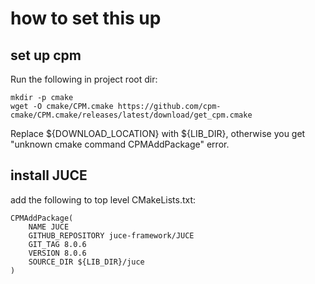 # how to set this up

## set up cpm

Run the following in project root dir:

    mkdir -p cmake
    wget -O cmake/CPM.cmake https://github.com/cpm-cmake/CPM.cmake/releases/latest/download/get_cpm.cmake

Replace ${DOWNLOAD_LOCATION} with ${LIB_DIR}, otherwise you get "unknown cmake command CPMAddPackage" error.

## install JUCE

add the following to top level CMakeLists.txt:

    CPMAddPackage(
        NAME JUCE
        GITHUB_REPOSITORY juce-framework/JUCE
        GIT_TAG 8.0.6
        VERSION 8.0.6    
        SOURCE_DIR ${LIB_DIR}/juce
    )